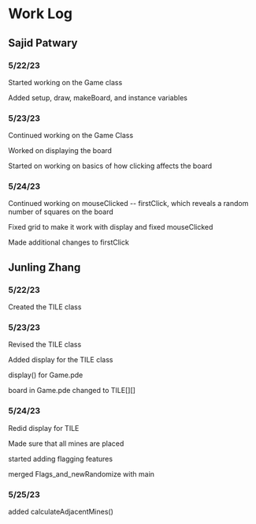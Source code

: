 # Work Log

## Sajid Patwary

### 5/22/23

Started working on the Game class

Added setup, draw, makeBoard, and instance variables

### 5/23/23

Continued working on the Game Class

Worked on displaying the board 

Started on working on basics of how clicking affects the board

### 5/24/23

Continued working on mouseClicked -- firstClick, which reveals a random number of squares on the board

Fixed grid to make it work with display and fixed mouseClicked

Made additional changes to firstClick 

## Junling Zhang

### 5/22/23
Created the TILE class

### 5/23/23
Revised the TILE class

Added display for the TILE class

display() for Game.pde

board in Game.pde changed to TILE[][]

### 5/24/23
Redid display for TILE

Made sure that all mines are placed

started adding flagging features

merged Flags_and_newRandomize with main

### 5/25/23
added calculateAdjacentMines()

